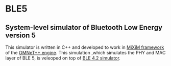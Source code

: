 # BLE5
## System-level simulator of Bluetooth Low Energy version 5

This simulator is written in C++ and developed to work in [MiXiM framework](http://mixim.sourceforge.net/) of the [OMNeT++ engine](https://omnetpp.org/). This simulation ,which simulates the PHY and MAC layer of BLE 5, is veleoped on top of [BLE 4.2 simulator](http://cc.oulu.fi/~kmikhayl/BLE.html).

